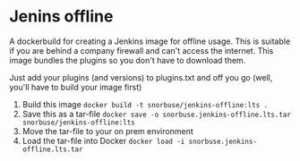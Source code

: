 # Jenins offline

A dockerbuild for creating a Jenkins image for offline usage.
This is suitable if you are behind a company firewall and can't access the internet.
This image bundles the plugins so you don't have to download them.

Just add your plugins (and versions) to plugins.txt and off you go (well, you'll have to build your image first)

1. Build this image `docker build -t snorbuse/jenkins-offline:lts .`
1. Save this as a tar-file `docker save -o snorbuse.jenkins-offline.lts.tar snorbuse/jenkins-offline:lts`
1. Move the tar-file to your on prem environment
1. Load the tar-file into Docker `docker load -i snorbuse.jenkins-offline.lts.tar`
